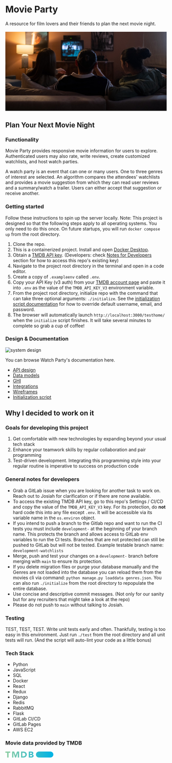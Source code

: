 # Movie Party
A resource for film lovers and their friends to plan the next movie night.
<br /><br />
<img src="resources/stock-photos/couch-1.jpg" alt="watch party"/>

## Plan Your Next Movie Night

### Functionality
Movie Party provides responsive movie information for users to explore. Authenticated users may also rate, write reviews, create customized watchlists, and host watch parties.

A watch party is an event that can one or many users. One to three genres of interest are selected. An algorithm compares the attendees' watchlists and provides a movie suggestion from which they can read user reviews and a summary/watch a trailer. Users can either accept that suggestion or receive another.

### Getting started
Follow these instructions to spin up the server locally. Note: This project is designed so that the following steps apply to all operating systems. You only need to do this once. On future startups, you will run `docker compose up` from the root directory.
1. Clone the repo.
2. This is a containerized project. Install and open [Docker Desktop](https://www.docker.com/products/docker-desktop/).
3. Obtain a [TMDB API key](https://www.themoviedb.org/documentation/api). (Developers: check [Notes for Developers](#notes-for-developers) section for how to access this repo's existing key)
4. Navigate to the project root directory in the terminal and open in a code editor.
5. Create a copy of `.exampleenv` called  `.env`.
6. Copy your API Key (v3 auth) from your [TMDB account page](https://www.themoviedb.org/settings/api) and paste it into `.env` as the value of the `TMDB_API_KEY_V3` environment variable.
7. From the project root directory, initialize repo with the command that can take three optional arguments: `./initialize`. See the [initialization script documentation](docs/initialization-script.md) for how to override default username, email, and password.
8. The browser will automatically launch `http://localhost:3000/testhome/` when the `initialize` script finishes. It will take several minutes to complete so grab a cup of coffee!

### Design & Documentation

<img src="docs/wireframes/watch-party.png" alt="system design"/>

You can browse Watch Party's documentation here.
* [API design](docs/apis.md)
* [Data models](docs/data-model.md)
* [GHI](docs/ghi.md)
* [Integrations](docs/integrations.md)
* [Wireframes](docs/wireframes/)
* [Initialization script](docs/initialization-script.md)

## Why I decided to work on it

### Goals for developing this project
1. Get comfortable with new technologies by expanding beyond your usual tech stack
2. Enhance your teamwork skills by regular collaboration and pair programming
3. Test-driven development. Integrating this programming style into your regular routine is imperative to success on production code

### General notes for developers
* Grab a GitLab issue when you are looking for another task to work on. Reach out to Josiah for clarification or if there are none available.
* To access the existing TMDB API key, go to this repo's Settings / CI/CD and copy the value of the `TMDB_API_KEY_V3` key. For its protection, do **not** hard code this into any file except `.env`. It will be accessible via its variable name in the `os.environ` object.
* If you intend to push a branch to the Gitlab repo and want to run the CI tests you must include `development-` at the beginning of your branch name. This protects the branch and allows access to GitLab env variables to run the CI tests. Branches that are not protected can still be pushed to GitLab but will not be tested. Example testable branch name: `development-watchlists`
* Merge, push and test your changes on a `development-` branch before merging with `main` to ensure its protection.
* If you delete migration files or purge your database manually and the Genres are not loaded into the database you can reload them from the movies cli via command: `python manage.py loaddata genres.json`. You can also run `./initialize` from the root directory to repopulate the entire database.
* Use concise and descriptive commit messages. (Not only for our sanity but for any recruiters that might take a look at the repo)
* Please do not push to `main` without talking to Josiah.

### Testing
  TEST, TEST, TEST. Write unit tests early and often. Thankfully, testing is too easy in this environment. Just run `./test` from the root directory and all unit tests will run. (And the script will auto-lint your code as a little bonus)

### Tech Stack
* Python
* JavaScript
* SQL
* Docker
* React
* Redux
* Django
* Redis
* RabbitMQ
* Flask
* GitLab CI/CD
* GitLab Pages
* AWS EC2

### Movie data provided by TMDB
<img src="docs/wireframes/tmdb-logo/tmdb.svg" alt="tmdb logo" width="150"/>
